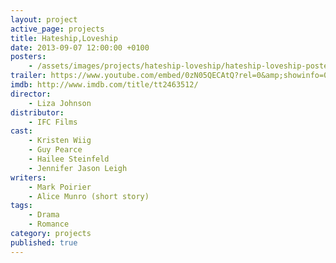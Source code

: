 ```yaml
---
layout: project
active_page: projects
title: Hateship,Loveship
date: 2013-09-07 12:00:00 +0100
posters:
    - /assets/images/projects/hateship-loveship/hateship-loveship-poster.jpg
trailer: https://www.youtube.com/embed/0zN05QECAtQ?rel=0&amp;showinfo=0
imdb: http://www.imdb.com/title/tt2463512/
director:
    - Liza Johnson
distributor:
    - IFC Films
cast:
    - Kristen Wiig
    - Guy Pearce
    - Hailee Steinfeld
    - Jennifer Jason Leigh
writers:
    - Mark Poirier
    - Alice Munro (short story)
tags:
    - Drama
    - Romance
category: projects
published: true
---
```

